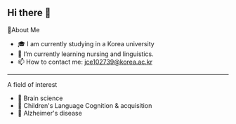 ## Hi there 👋
<!--  -->

🏅About Me

- 🎓 I am currently studying in a Korea university
- 🌱 I’m currently learning nursing and linguistics.
- 📫 How to contact me: jce102739@korea.ac.kr
---
A field of interest
- 🧠 Brain science
- 👶 Children's Language Cognition & acquisition
- 👵 Alzheimer's disease
